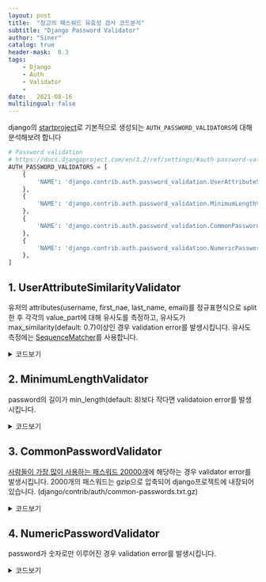 ```yaml
---
layout: post
title:  "장고의 패스워드 유효성 검사 코드분석"
subtitle: "Django Password Validator"
author: "Siner"
catalog: true
header-mask:  0.3
tags:
    - Django
    - Auth
    - Validator
    - 
date:   2021-08-16
multilingual: false
---
```


django의 [startproject](https://docs.djangoproject.com/en/3.2/ref/django-admin/#django-admin-startproject)로 기본적으로 생성되는 `AUTH_PASSWORD_VALIDATORS`에 대해 분석해보려 합니다

```python
# Password validation
# https://docs.djangoproject.com/en/3.2/ref/settings/#auth-password-validators
AUTH_PASSWORD_VALIDATORS = [
    {
        'NAME': 'django.contrib.auth.password_validation.UserAttributeSimilarityValidator',
    },
    {
        'NAME': 'django.contrib.auth.password_validation.MinimumLengthValidator',
    },
    {
        'NAME': 'django.contrib.auth.password_validation.CommonPasswordValidator',
    },
    {
        'NAME': 'django.contrib.auth.password_validation.NumericPasswordValidator',
    },
]
```

## 1. UserAttributeSimilarityValidator

유저의 attributes(username, first_nae, last_name, email)를 정규표현식으로 split한 후 각각의 value_part에 대해 유사도를 측정하고, 유사도가 max_similarity(default: 0.7)이상인 경우 validation error를 발생시킵니다. 유사도 측정에는 [SequenceMatcher](https://docs.python.org/ko/3/library/difflib.html#difflib.SequenceMatcher.quick_ratio)를 사용합니다.

<details>
<summary>코드보기</summary>

```python
class UserAttributeSimilarityValidator:
    """
    Validate whether the password is sufficiently different from the user's
    attributes.

    If no specific attributes are provided, look at a sensible list of
    defaults. Attributes that don't exist are ignored. Comparison is made to
    not only the full attribute value, but also its components, so that, for
    example, a password is validated against either part of an email address,
    as well as the full address.
    """
    DEFAULT_USER_ATTRIBUTES = ('username', 'first_name', 'last_name', 'email')

    def __init__(self, user_attributes=DEFAULT_USER_ATTRIBUTES, max_similarity=0.7):
        self.user_attributes = user_attributes
        self.max_similarity = max_similarity

    def validate(self, password, user=None):
        if not user:
            return

        for attribute_name in self.user_attributes:
            value = getattr(user, attribute_name, None)
            if not value or not isinstance(value, str):
                continue
            value_parts = re.split(r'\W+', value) + [value]
            for value_part in value_parts:
                if SequenceMatcher(a=password.lower(), b=value_part.lower()).quick_ratio() >= self.max_similarity:
                    try:
                        verbose_name = str(user._meta.get_field(attribute_name).verbose_name)
                    except FieldDoesNotExist:
                        verbose_name = attribute_name
                    raise ValidationError(
                        _("The password is too similar to the %(verbose_name)s."),
                        code='password_too_similar',
                        params={'verbose_name': verbose_name},
                    )

    def get_help_text(self):
        return _('Your password can’t be too similar to your other personal information.')
```
</details>

## 2. MinimumLengthValidator

password의 길이가 min_length(default: 8)보다 작다면 validatoion error를 발생시킵니다.

<details>
<summary>코드보기</summary>

```python
class MinimumLengthValidator:
    """
    Validate whether the password is of a minimum length.
    """
    def __init__(self, min_length=8):
        self.min_length = min_length

    def validate(self, password, user=None):
        if len(password) < self.min_length:
            raise ValidationError(
                ngettext(
                    "This password is too short. It must contain at least %(min_length)d character.",
                    "This password is too short. It must contain at least %(min_length)d characters.",
                    self.min_length
                ),
                code='password_too_short',
                params={'min_length': self.min_length},
            )

    def get_help_text(self):
        return ngettext(
            "Your password must contain at least %(min_length)d character.",
            "Your password must contain at least %(min_length)d characters.",
            self.min_length
        ) % {'min_length': self.min_length}
```
</details>

## 3. CommonPasswordValidator

[사람들이 가장 많이 사용하는 패스워드 20000개](https://gist.github.com/roycewilliams/281ce539915a947a23db17137d91aeb7)에 해당하는 경우 validator error를 발생시킵니다. 2000개의 패스워드는 gzip으로 압축되어 django프로젝트에 내장되어있습니다. (django/contrib/auth/common-passwords.txt.gz)

<details>
<summary>코드보기</summary>

```python
class CommonPasswordValidator:
    """
    Validate whether the password is a common password.

    The password is rejected if it occurs in a provided list of passwords,
    which may be gzipped. The list Django ships with contains 20000 common
    passwords (lowercased and deduplicated), created by Royce Williams:
    https://gist.github.com/roycewilliams/281ce539915a947a23db17137d91aeb7
    The password list must be lowercased to match the comparison in validate().
    """
    DEFAULT_PASSWORD_LIST_PATH = Path(__file__).resolve().parent / 'common-passwords.txt.gz'

    def __init__(self, password_list_path=DEFAULT_PASSWORD_LIST_PATH):
        try:
            with gzip.open(password_list_path, 'rt', encoding='utf-8') as f:
                self.passwords = {x.strip() for x in f}
        except OSError:
            with open(password_list_path) as f:
                self.passwords = {x.strip() for x in f}

    def validate(self, password, user=None):
        if password.lower().strip() in self.passwords:
            raise ValidationError(
                _("This password is too common."),
                code='password_too_common',
            )

    def get_help_text(self):
        return _('Your password can’t be a commonly used password.')
```
</details>

## 4. NumericPasswordValidator

password가 숫자로만 이루어진 경우 validation error를 발생시킵니다.

<details>
<summary>코드보기</summary>

```python
class NumericPasswordValidator:
    """
    Validate whether the password is alphanumeric.
    """
    def validate(self, password, user=None):
        if password.isdigit():
            raise ValidationError(
                _("This password is entirely numeric."),
                code='password_entirely_numeric',
            )

    def get_help_text(self):
        return _('Your password can’t be entirely numeric.')
```
</details>
